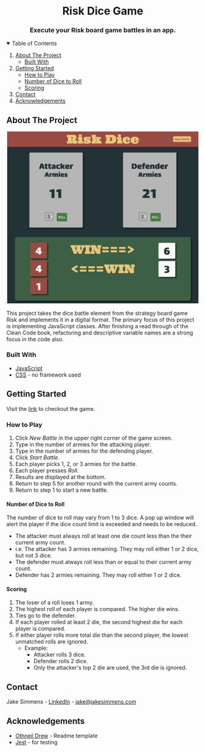 <!-- PROJECT LOGO -->
<br />

  <h1 align="center">Risk Dice Game</h1>

  <h3 align="center">
    Execute your Risk board game battles in an app.

  </h3>




<!-- TABLE OF CONTENTS -->
<details open="open">
  <summary>Table of Contents</summary>
  <ol>
    <li>
      <a href="#about-the-project">About The Project</a>
      <ul>
        <li><a href="#built-with">Built With</a></li>
      </ul>
    </li>
    <li>
      <a href="#getting-started">Getting Started</a>
      <ul>
        <li><a href="#how-to-play">How to Play</a></li>
        <li><a href="#how-to-play">Number of Dice to Roll</a></li>
        <li><a href="#how-to-play">Scoring</a></li>
      </ul>
    </li>
    <li><a href="#contact">Contact</a></li>
    <li><a href="#acknowledgements">Acknowledgements</a></li>
  </ol>
</details>



<!-- ABOUT THE PROJECT -->
## About The Project

<p align="center">
  <img src="images/screenshot.png" width="500" title="Risk Dice">
</p>

This project takes the dice battle element from the strategy board game Risk and implements it in a digital format.  The primary focus of this project is implementing JavaScript classes.  After finishing a read through of the Clean Code book, refactoring and descriptive variable names are a strong focus in the code also.

### Built With

* [JavaScript](https://www.ecma-international.org/technical-committees/tc39/)
* [CSS](https://developer.mozilla.org/en-US/docs/Web/CSS) - no framework used


<!-- GETTING STARTED -->
## Getting Started

Visit the [link](http://jakesimmens.com) to checkout the game.

<!-- USAGE EXAMPLES -->
### How to Play

1.  Click *New Battle* in the upper right corner of the game screen.
2.  Type in the number of armies for the attacking player.
3.  Type in the number of armies for the defending player.
4.  Click *Start Battle*.
5.  Each player picks 1, 2, or 3 armies for the battle.
6.  Each player presses *Roll*.
7.  Results are displayed at the bottom.
8.  Return to step 5 for another round with the current army counts.
9.  Return to step 1 to start a new battle.



#### Number of Dice to Roll

The number of dice to roll may vary from 1 to 3 dice.  A pop up window will alert the player if the dice count limit is exceeded and needs to be reduced.
*  The attacker must always roll at least one die count less than the their current army count.
  *  i.e. The attacker has 3 armies remaining.  They may roll either 1 or 2 dice, but not 3 dice.
*  The defender must always roll less than or equal to their current army count.
  *  Defender has 2 armies remaining.  They may roll either 1 or 2 dice.
  


#### Scoring
1.  The loser of a roll loses 1 army.
2.  The highest roll of each player is compared.  The higher die wins.
3.  Ties go to the defender.
4.  If each player rolled at least 2 die, the second highest die for each player is compared.
5.  If either player rolls more total die than the second player,  the lowest unmatched rolls are ignored.
    *  Example:
        *  Attacker rolls 3 dice.
        *  Defender rolls 2 dice.
        *  Only the attacker's top 2 die are used, the 3rd die is ignored.


<!-- CONTACT -->
## Contact

Jake Simmens - [LinkedIn](https://linkedin.com/in/jakesimmens) - jake@jakesimmens.com

<!--Project Link: [http://jakesimmens.com](http://jakesimmens.com) -->


<!-- ACKNOWLEDGEMENTS -->
## Acknowledgements
* [Othneil Drew](https://github.com/othneildrew/Best-README-Template) - Readme template
* [Jest](https://jestjs.io) - for testing

